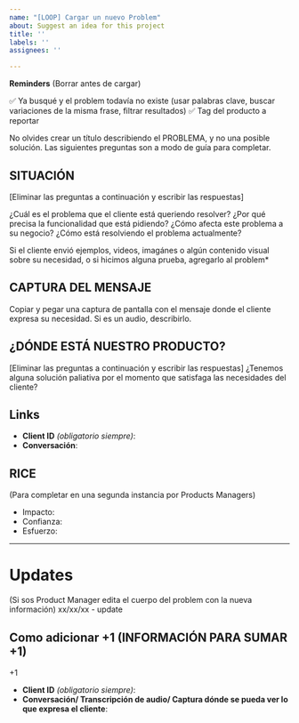 ```yaml
---
name: "[LOOP] Cargar un nuevo Problem"
about: Suggest an idea for this project
title: ''
labels: ''
assignees: ''

---
```


**Reminders** (Borrar antes de cargar)

:white_check_mark: Ya busqué y el problem todavía no existe (usar palabras clave, buscar variaciones de la misma frase, filtrar resultados)
:white_check_mark: Tag del producto a reportar

No olvides crear un título describiendo el PROBLEMA, y no una posible solución. Las siguientes preguntas son a modo de guía para completar.

## SITUACIÓN
[Eliminar las preguntas a continuación y escribir las respuestas]

¿Cuál es el problema que el cliente está queriendo resolver? ¿Por qué precisa la funcionalidad que está pidiendo? ¿Cómo afecta este problema a su negocio? ¿Cómo está resolviendo el problema actualmente?

Si el cliente envió ejemplos, videos, imagánes o algún contenido visual sobre su necesidad, o si hicimos alguna prueba, agregarlo al problem\*

## CAPTURA DEL MENSAJE
Copiar y pegar una captura de pantalla con el mensaje donde el cliente expresa su necesidad. Si es un audio, describirlo.

## ¿DÓNDE ESTÁ NUESTRO PRODUCTO?
[Eliminar las preguntas a continuación y escribir las respuestas]
¿Tenemos alguna solución paliativa por el momento que satisfaga las necesidades del cliente?

## Links
- **Client ID** _(obligatorio siempre)_:
- **Conversación**:


## RICE
(Para completar en una segunda instancia por Products Managers)

- Impacto:
- Confianza:
- Esfuerzo:

---
# Updates

(Si sos Product Manager edita el cuerpo del problem con la nueva información)
xx/xx/xx - update

## Como adicionar +1 (INFORMACIÓN PARA SUMAR +1) 
+1
- **Client ID** _(obligatorio siempre)_:
- **Conversación/ Transcripción de audio/ Captura dónde se pueda ver lo que expresa el cliente**:
